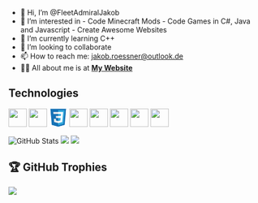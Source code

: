 - 👋 Hi, I’m @FleetAdmiralJakob
- 👀 I’m interested in
      - Code Minecraft Mods
      - Code Games in C#, Java and Javascript
      - Create Awesome Websites
- 🌱 I’m currently learning C++
- 💞️ I’m looking to collaborate
- 📫 How to reach me: jakob.roessner@outlook.de
- 🙋‍♂️ All about me is at **[My Website](http://roessner.tech/)**


## Technologies

<p align="left">
  <img src="https://raw.githubusercontent.com/danielcranney/readme-generator/main/public/icons/skills/javascript-colored.svg" width="36" height="36"/>
  <img src="https://raw.githubusercontent.com/danielcranney/readme-generator/main/public/icons/skills/html5-colored.svg" width="36" height="36"/>
  <img src="https://raw.githubusercontent.com/devicons/devicon/master/icons/css3/css3-original.svg" height="36" width="36">  
  <img src="https://cdn-icons-png.flaticon.com/512/226/226777.png" width="36" height="36"/>
  <img src="https://cdn-icons-png.flaticon.com/512/6132/6132221.png" width="36" height="36"/>
  <img src="https://cdn.jsdelivr.net/gh/devicons/devicon/icons/git/git-original.svg" height="36" width="36"/>
  <img src="https://cdn.jsdelivr.net/gh/devicons/devicon/icons/figma/figma-original.svg" height="36" width="36"/>
  <img src="https://cdn.jsdelivr.net/gh/devicons/devicon/icons/markdown/markdown-original.svg" height="36" width="36"/>
</p>

![GitHub Stats](https://github-readme-stats.vercel.app/api?username=fleetadmiraljakob&theme=gotham)
![](https://github-readme-streak-stats.herokuapp.com/?user=fleetadmiraljakob&theme=gotham)
![](https://github-readme-stats.vercel.app/api/top-langs/?username=fleetadmiraljakob&theme=gotham&include_all_commits=true&count_private=true)

## 🏆 GitHub Trophies
![](https://github-profile-trophy.vercel.app/?username=fleetadmiraljakob&theme=darkhub&no-frame=true&no-bg=false&margin-w=4)

<!---
FleetAdmiralJakob/FleetAdmiralJakob is a ✨ special ✨ repository because its `README.md` (this file) appears on your GitHub profile.
You can click the Preview link to take a look at your changes.
--->
